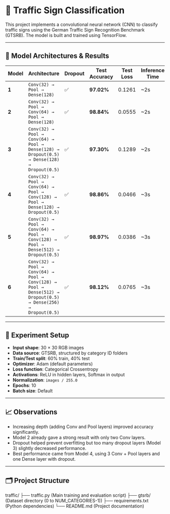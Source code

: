 # 🚦 Traffic Sign Classification

This project implements a convolutional neural network (CNN) to classify traffic signs using the German Traffic Sign Recognition Benchmark (GTSRB). The model is built and trained using TensorFlow.

---

## 🧠 Model Architectures & Results

| Model | Architecture | Dropout | Test Accuracy | Test Loss | Inference Time |
|-------|--------------|---------|---------------|-----------|----------------|
| **1** | `Conv(32) → Pool → Dense(128)` | ✅ | **97.02%** | 0.1261 | ~2s |
| **2** | `Conv(32) → Pool → Conv(64) → Pool → Dense(128)` | ✅ | **98.84%** | 0.0555 | ~2s |
| **3** | `Conv(32) → Pool → Conv(64) → Pool → Dense(128) → Dropout(0.5) → Dense(128) → Dropout(0.5)` | ✅ | **97.30%** | 0.1289 | ~2s |
| **4** | `Conv(32) → Pool → Conv(64) → Pool → Conv(128) → Pool → Dense(128) → Dropout(0.5)` | ✅ | **98.86%** | 0.0466 | ~3s |
| **5** | `Conv(32) → Pool → Conv(64) → Pool → Conv(128) → Pool → Dense(512) → Dropout(0.5)` | ✅ | **98.97%** | 0.0386 | ~3s |
| **6** | `Conv(32) → Pool → Conv(64) → Pool → Conv(128) → Pool → Dense(512) → Dropout(0.5) → Dense(256) → Dropout(0.5)` | ✅ | **98.12%** | 0.0765 | ~3s |

---

## 🧪 Experiment Setup

- **Input shape**: 30 × 30 RGB images
- **Data source**: GTSRB, structured by category ID folders
- **Train/Test split**: 60% train, 40% test
- **Optimizer**: Adam (default parameters)
- **Loss function**: Categorical Crossentropy
- **Activations**: ReLU in hidden layers, Softmax in output
- **Normalization**: `images / 255.0`
- **Epochs**: 10
- **Batch size**: Default

---

## 📈 Observations

- Increasing depth (adding Conv and Pool layers) improved accuracy significantly.
- Model 2 already gave a strong result with only two Conv layers.
- Dropout helped prevent overfitting but too many dropout layers (Model 3) slightly decreased performance.
- Best performance came from Model 4, using 3 Conv + Pool layers and one Dense layer with dropout.

---
## 🗂️ Project Structure
traffic/
├── traffic.py (Main training and evaluation script)
├── gtsrb/ (Dataset directory (0 to NUM_CATEGORIES-1))
├── requirements.txt (Python dependencies)
└── README.md (Project documentation)